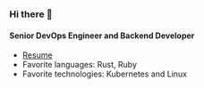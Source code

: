 ### Hi there 👋

#### Senior DevOps Engineer and Backend Developer
- [Resume](https://github.com/EmperDeon/EmperDeon/blob/main/Resume.pdf)
- Favorite languages: Rust, Ruby
- Favorite technologies: Kubernetes and Linux
